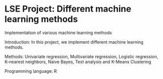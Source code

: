 # LSE Project: Different machine learning methods

Implementation of various machine learning methods

Introduction:
In this project, we implement different machine learning methods.

Methods:
Univariate regression, Multivariate regression, Logistic regression, K-nearest neighbors, Naive Bayes, Text analysis and K-Means Clustering

Programming language: 
R
